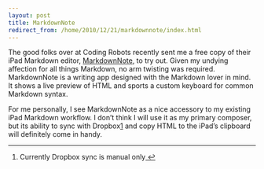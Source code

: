```yaml
---
layout: post
title: MarkdownNote
redirect_from: /home/2010/12/21/markdownnote/index.html
---
```

<p>The good folks over at Coding Robots recently sent me a free copy of their iPad Markdown editor, <a href="http://www.codingrobots.com/markdownnote/">MarkdownNote</a>, to try out. Given my undying affection for all things Markdown, no arm twisting was required.
MarkdownNote is a writing app designed with the Markdown lover in mind. It shows a live preview of HTML and sports a custom keyboard for common Markdown syntax.</p>
<p>For me personally, I see MarkdownNote as a nice accessory to my existing iPad Markdown workflow. I don’t think I will use it as my primary composer, but its ability to sync with Dropbox<a id="fnref:db" class="footnote" title="see footnote" href="#fn:db">1</a> and copy HTML to the iPad’s clipboard will definitely come in handy.</p>
<div class="footnotes">
<hr />
<ol>
<li id="fn:db">Currently Dropbox sync is manual only<a class="reversefootnote" title="return to article" href="#fnref:db"> ↩</a></li>
</ol>
</div>
